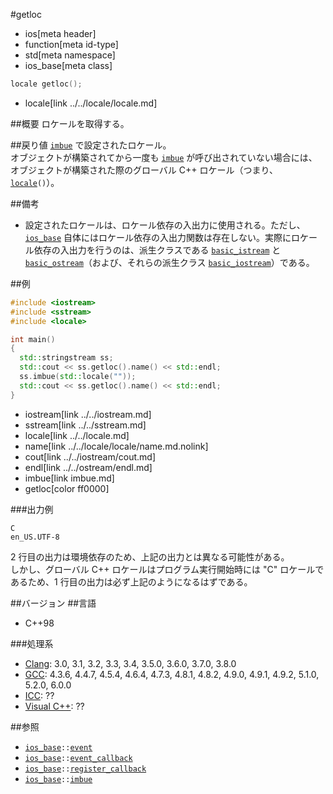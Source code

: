 #getloc
* ios[meta header]
* function[meta id-type]
* std[meta namespace]
* ios_base[meta class]

```cpp
locale getloc();
```
* locale[link ../../locale/locale.md]

##概要
ロケールを取得する。


##戻り値
[`imbue`](imbue.md) で設定されたロケール。  
オブジェクトが構築されてから一度も [`imbue`](imbue.md) が呼び出されていない場合には、オブジェクトが構築された際のグローバル C++ ロケール（つまり、[`locale`](../../locale/locale.md)`()`）。


##備考
- 設定されたロケールは、ロケール依存の入出力に使用される。ただし、[`ios_base`](../ios_base.md) 自体にはロケール依存の入出力関数は存在しない。実際にロケール依存の入出力を行うのは、派生クラスである [`basic_istream`](../../istream/basic_istream.md) と [`basic_ostream`](../../ostream/basic_ostream.md)（および、それらの派生クラス [`basic_iostream`](../../istream/basic_iostream.md)）である。


##例
```cpp
#include <iostream>
#include <sstream>
#include <locale>

int main()
{
  std::stringstream ss;
  std::cout << ss.getloc().name() << std::endl;
  ss.imbue(std::locale(""));
  std::cout << ss.getloc().name() << std::endl;
}
```
* iostream[link ../../iostream.md]
* sstream[link ../../sstream.md]
* locale[link ../../locale.md]
* name[link ../../locale/locale/name.md.nolink]
* cout[link ../../iostream/cout.md]
* endl[link ../../ostream/endl.md]
* imbue[link imbue.md]
* getloc[color ff0000]

###出力例
```
C
en_US.UTF-8
```

2 行目の出力は環境依存のため、上記の出力とは異なる可能性がある。  
しかし、グローバル C++ ロケールはプログラム実行開始時には "C" ロケールであるため、1 行目の出力は必ず上記のようになるはずである。


##バージョン
##言語
- C++98

###処理系
- [Clang](/implementation.md#clang): 3.0, 3.1, 3.2, 3.3, 3.4, 3.5.0, 3.6.0, 3.7.0, 3.8.0
- [GCC](/implementation.md#gcc): 4.3.6, 4.4.7, 4.5.4, 4.6.4, 4.7.3, 4.8.1, 4.8.2, 4.9.0, 4.9.1, 4.9.2, 5.1.0, 5.2.0, 6.0.0
- [ICC](/implementation.md#icc): ??
- [Visual C++](/implementation.md#visual_cpp): ??


##参照
- [`ios_base`](../ios_base.md)`::`[`event`](type-event.md)
- [`ios_base`](../ios_base.md)`::`[`event_callback`](type-event_callback.md)
- [`ios_base`](../ios_base.md)`::`[`register_callback`](register_callback.md)
- [`ios_base`](../ios_base.md)`::`[`imbue`](imbue.md)
